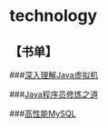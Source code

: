 # technology

## 【书单】
###[深入理解Java虚拟机](https://book.douban.com/subject/24722612/)


###[Java程序员修炼之道](https://book.douban.com/subject/24841235/)

###[高性能MySQL](https://book.douban.com/subject/23008813/)
	



